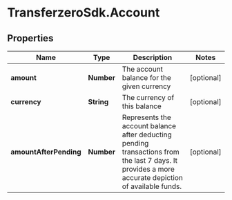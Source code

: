 # TransferzeroSdk.Account

## Properties
Name | Type | Description | Notes
------------ | ------------- | ------------- | -------------
**amount** | **Number** | The account balance for the given currency | [optional] 
**currency** | **String** | The currency of this balance | [optional] 
**amountAfterPending** | **Number** | Represents the account balance after deducting pending transactions from the last 7 days. It provides a more accurate depiction of available funds. | [optional] 



